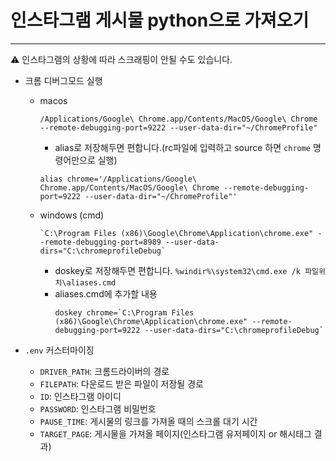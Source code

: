 # 인스타그램 게시물 python으로 가져오기
---
⚠️ 인스타그램의 상황에 따라 스크래핑이 안될 수도 있습니다.

- 크롬 디버그모드 실행
  - macos
    ```shell
    /Applications/Google\ Chrome.app/Contents/MacOS/Google\ Chrome --remote-debugging-port=9222 --user-data-dir="~/ChromeProfile"
    ```
    - alias로 저장해두면 편합니다.(rc파일에 입력하고 source 하면 `chrome` 명령어만으로 실행)
    ```shell
    alias chrome='/Applications/Google\ Chrome.app/Contents/MacOS/Google\ Chrome --remote-debugging-port=9222 --user-data-dir="~/ChromeProfile"'
    ```
  - windows (cmd)
    ```shell
    `C:\Program Files (x86)\Google\Chrome\Application\chrome.exe" --remote-debugging-port=8989 --user-data-dirs="C:\chromeprofileDebug`
    ```
    - doskey로 저장해두면 편합니다. `%windir%\system32\cmd.exe /k 파일위치\aliases.cmd`
    - aliases.cmd에 추가할 내용
        ```shell
        doskey chrome=`C:\Program Files (x86)\Google\Chrome\Application\chrome.exe" --remote-debugging-port=9222 --user-data-dirs="C:\chromeprofileDebug`
        ```
     
- `.env` 커스터마이징
  - `DRIVER_PATH`: 크롬드라이버의 경로
  - `FILEPATH`: 다운로드 받은 파일이 저장될 경로
  - `ID`: 인스타그램 아이디
  - `PASSWORD`: 인스타그램 비밀번호
  - `PAUSE_TIME`: 게시물의 링크를 가져올 때의 스크롤 대기 시간
  - `TARGET_PAGE`: 게시물을 가져올 페이지(인스타그램 유저페이지 or 해시태그 결과)